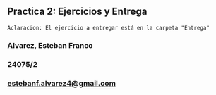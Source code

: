 ## Practica 2: Ejercicios y Entrega

    Aclaracion: El ejercicio a entregar está en la carpeta "Entrega"

### Alvarez, Esteban Franco
### 24075/2
### estebanf.alvarez4@gmail.com
